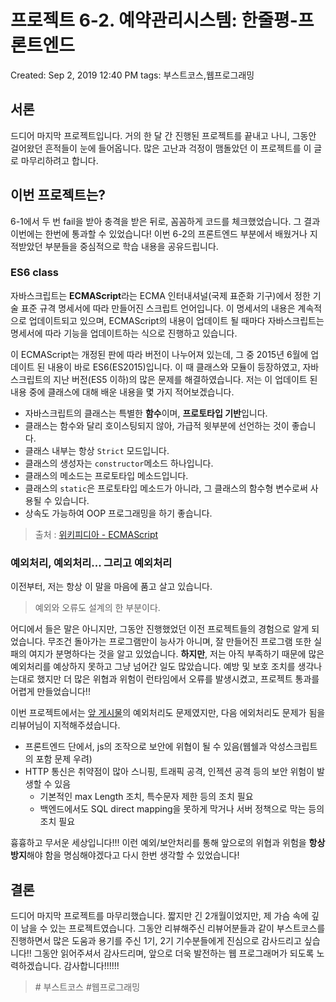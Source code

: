 # 프로젝트 6-2. 예약관리시스템: 한줄평-프론트엔드

Created: Sep 2, 2019 12:40 PM
tags: 부스트코스,웹프로그래밍

## 서론

드디어 마지막 프로젝트입니다. 거의 한 달 간 진행된 프로젝트를 끝내고 나니, 그동안 걸어왔던 흔적들이 눈에 들어옵니다. 많은 고난과 걱정이 맴돌았던 이 프로젝트를 이 글로 마무리하려고 합니다.

## 이번 프로젝트는?

6-1에서 두 번 fail을 받아 충격을 받은 뒤로, 꼼꼼하게 코드를 체크했었습니다. 그 결과 이번에는 한번에 통과할 수 있었습니다! 이번 6-2의 프론트엔드 부분에서 배웠거나 지적받았던 부분들을 중심적으로 학습 내용을 공유드립니다.

### ES6 class

자바스크립트는 **ECMAScript**라는 ECMA 인터내셔널(국제 표준화 기구)에서 정한 기술 표준 규격 명세서에 따라 만들어진 스크립트 언어입니다. 이 명세서의 내용은 계속적으로 업데이트되고 있으며, ECMAScript의 내용이 업데이트 될 때마다 자바스크립트는 명세서에 따라 기능을 업데이트하는 식으로 진행하고 있습니다.

이 ECMAScript는 개정된 판에 따라 버전이 나누어져 있는데, 그 중 2015년 6월에 업데이트 된 내용이 바로 ES6(ES2015)입니다. 이 때 클래스와 모듈이 등장하였고, 자바스크립트의 지난 버전(ES5 이하)의 많은 문제를 해결하였습니다. 저는 이 업데이트 된 내용 중에 클래스에 대해 배운 내용을 몇 가지 적어보겠습니다.

- 자바스크립트의 클래스는 특별한 **함수**이며, **프로토타입 기반**입니다.
- 클래스는 함수와 달리 호이스팅되지 않아, 가급적 윗부분에 선언하는 것이 좋습니다.
- 클래스 내부는 항상 `Strict` 모드입니다.
- 클래스의 생성자는 `constructor`메소드 하나입니다.
- 클래스의 메소드는 프로토타입 메소드입니다.
- 클래스의 `static`은 프로토타입 메소드가 아니라, 그 클래스의 함수형 변수로써 사용될 수 있습니다.
- 상속도 가능하여 OOP 프로그래밍을 하기 좋습니다.

> 출처 : [위키피디아 - ECMAScript](https://ko.wikipedia.org/wiki/ECMA%EC%8A%A4%ED%81%AC%EB%A6%BD%ED%8A%B8)

### 예외처리, 예외처리... 그리고 예외처리

이전부터, 저는 항상 이 말을 마음에 품고 살고 있습니다.

> 예외와 오류도 설계의 한 부분이다.

어디에서 들은 말은 아니지만, 그동안 진행했었던 이전 프로젝트들의 경험으로 알게 되었습니다. 무조건 돌아가는 프로그램만이 능사가 아니며, 잘 만들어진 프로그램 또한 실패의 여지가 분명하다는 것을 알고 있었습니다. **하지만**, 저는 아직 부족하기 때문에 많은 예외처리를 예상하지 못하고 그냥 넘어간 일도 많았습니다. 예방 및 보호 조치를 생각나는대로 했지만 더 많은 위협과 위험이 런타임에서 오류를 발생시켰고, 프로젝트 통과를 어렵게 만들었습니다!!

이번 프로젝트에서는 [앞 게시물](./6-1/6-1.md)의 예외처리도 문제였지만, 다음 에외처리도 문제가 됨을 리뷰어님이 지적해주셨습니다.

- 프론트엔드 단에서, js의 조작으로 보안에 위협이 될 수 있음(웹쉘과 악성스크립트의 포함 문제 우려)
- HTTP 통신은 취약점이 많아 스니핑, 트래픽 공격, 인젝션 공격 등의 보안 위험이 발생할 수 있음
  - 기본적인 max Length 조치, 특수문자 제한 등의 조치 필요
  - 백엔드에서도 SQL direct mapping을 못하게 막거나 서버 정책으로 막는 등의 조치 필요

흉흉하고 무서운 세상입니다!!! 이런 예외/보안처리를 통해 앞으로의 위협과 위험을 **항상 방지**해야 함을 명심해야겠다고 다시 한번 생각할 수 있었습니다!

## 결론

드디어 마지막 프로젝트를 마무리했습니다. 짧지만 긴 2개월이었지만, 제 가슴 속에 깊이 남을 수 있는 프로젝트였습니다. 그동안 리뷰해주신 리뷰어분들과 같이 부스트코스를 진행하면서 많은 도움과 용기를 주신 1기, 2기 기수분들에게 진심으로 감사드리고 싶습니다!! 그동안 읽어주셔서 감사드리며, 앞으로 더욱 발전하는 웹 프로그래머가 되도록 노력하겠습니다. 감사합니다!!!!!!

> \# 부스트코스 \#웹프로그래밍

